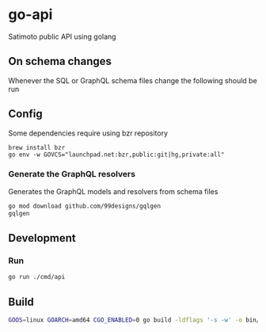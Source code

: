 # go-api
Satimoto public API using golang

## On schema changes
Whenever the SQL or GraphQL schema files change the following should be run

## Config
Some dependencies require using bzr repository
```
brew install bzr
go env -w GOVCS="launchpad.net:bzr,public:git|hg,private:all"
```

### Generate the GraphQL resolvers
Generates the GraphQL models and resolvers from schema files
```bash
go mod download github.com/99designs/gqlgen
gqlgen
```

## Development

### Run
```bash
go run ./cmd/api
```

## Build
```bash
GOOS=linux GOARCH=amd64 CGO_ENABLED=0 go build -ldflags '-s -w' -o bin/main cmd/api/main.go
```
